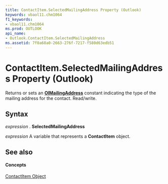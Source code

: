 ```yaml
---
title: ContactItem.SelectedMailingAddress Property (Outlook)
keywords: vbaol11.chm1064
f1_keywords:
- vbaol11.chm1064
ms.prod: OUTLOOK
api_name:
- Outlook.ContactItem.SelectedMailingAddress
ms.assetid: 7f0a68a0-2663-276f-7217-f580d63edb51
---
```



# ContactItem.SelectedMailingAddress Property (Outlook)

Returns or sets an  **[OlMailingAddress](olmailingaddress-enumeration-outlook.md)** constant indicating the type of the mailing address for the contact. Read/write.


## Syntax

 _expression_ . **SelectedMailingAddress**

 _expression_ A variable that represents a **ContactItem** object.


## See also


#### Concepts


[ContactItem Object](contactitem-object-outlook.md)


